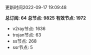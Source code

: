更新时间2022-09-17 19:09:48

**总订阅: 64**
**总节点: 9825**
**有效节点: 1972**
- v2ray节点: 1636
- trojan节点: 63
- ss节点: 268
- ssr节点: 5
